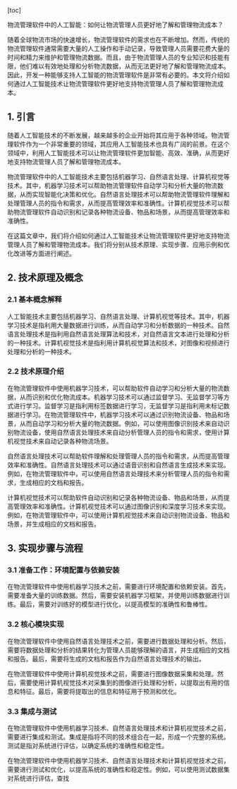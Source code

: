 
[toc]                    
                
                
物流管理软件中的人工智能：如何让物流管理人员更好地了解和管理物流成本？

随着全球物流市场的快速增长，物流管理软件的需求也在不断增加。然而，传统的物流管理软件通常需要大量的人工操作和手动记录，导致管理人员需要花费大量的时间和精力来维护和管理物流数据。而且，由于物流管理人员的专业知识和技能有限，他们难以有效地处理和分析物流数据，从而无法更好地了解和管理物流成本。因此，开发一种能够支持人工智能的物流管理软件是非常有必要的。本文将介绍如何通过人工智能技术让物流管理软件更好地支持物流管理人员了解和管理物流成本。

## 1. 引言

随着人工智能技术的不断发展，越来越多的企业开始将其应用于各种领域。物流管理软件作为一个非常重要的领域，其应用人工智能技术也具有广阔的前景。在这个领域中，利用人工智能技术可以让物流管理软件更加智能、高效、准确，从而更好地支持物流管理人员了解和管理物流成本。

物流管理软件中的人工智能技术主要包括机器学习、自然语言处理、计算机视觉等技术。其中，机器学习技术可以帮助物流管理软件自动学习和分析大量的物流数据，从而实现智能化决策和优化。自然语言处理技术可以帮助物流管理软件理解和处理管理人员的指令和需求，从而提高管理效率和准确性。计算机视觉技术可以帮助物流管理软件自动识别和记录各种物流设备、物品和场景，从而提高管理效率和准确性。

在这篇文章中，我们将介绍如何通过人工智能技术让物流管理软件更好地支持物流管理人员了解和管理物流成本。我们将分别从技术原理、实现步骤、应用示例和优化改进等方面进行阐述。

## 2. 技术原理及概念

### 2.1 基本概念解释

人工智能技术主要包括机器学习、自然语言处理、计算机视觉等技术。其中，机器学习技术是指利用大量数据进行训练，从而自动学习和分析数据的一种技术。自然语言处理技术是指利用自然语言处理算法和技术，对自然语言文本进行处理和分析的一种技术。计算机视觉技术是指利用计算机视觉算法和技术，对图像和视频进行处理和分析的一种技术。

### 2.2 技术原理介绍

在物流管理软件中使用机器学习技术，可以帮助软件自动学习和分析大量的物流数据，从而识别和优化物流成本。机器学习技术可以通过监督学习、无监督学习等方式进行学习。监督学习是指利用标签数据进行学习，无监督学习是指利用未标记数据进行学习。在物流管理软件中，机器学习技术可以通过识别物流设备、物品和场景，从而自动学习和分析大量的物流数据。例如，可以使用图像识别技术来自动识别物流设备，使用自然语言处理技术来自动分析管理人员的指令和需求，使用计算机视觉技术来自动记录各种物流场景。

自然语言处理技术可以帮助软件理解和处理管理人员的指令和需求，从而提高管理效率和准确性。自然语言处理技术可以通过语音识别和自然语言生成技术来实现。例如，在物流管理软件中，可以使用自然语言处理技术来分析管理人员的指令和需求，生成相应的文档和报告。

计算机视觉技术可以帮助软件自动识别和记录各种物流设备、物品和场景，从而提高管理效率和准确性。计算机视觉技术可以通过图像识别和深度学习技术来实现。例如，在物流管理软件中，可以使用计算机视觉技术来自动识别物流设备、物品和场景，并生成相应的文档和报告。

## 3. 实现步骤与流程

### 3.1 准备工作：环境配置与依赖安装

在物流管理软件中使用机器学习技术之前，需要进行环境配置和依赖安装。首先，需要准备大量的训练数据。然后，需要安装机器学习框架，并使用训练数据进行训练。最后，需要对训练好的模型进行优化，以提高模型的准确性和鲁棒性。

### 3.2 核心模块实现

在物流管理软件中使用自然语言处理技术之前，需要进行数据处理和分析。然后，需要将数据处理和分析的结果转化为管理人员能够理解的语言，并生成相应的文档和报告。最后，需要将生成的文档和报告作为自然语言处理技术的输出。

在物流管理软件中使用计算机视觉技术之前，需要进行图像数据采集和处理。然后，需要使用计算机视觉技术对采集到的图像进行处理和分析，以提取出有用的信息和特征。最后，需要将提取出的信息和特征用于预测和优化。

### 3.3 集成与测试

在物流管理软件中使用机器学习技术、自然语言处理技术和计算机视觉技术之前，需要进行集成和测试。集成是指将不同的技术组合在一起，形成一个完整的系统。测试是指对系统进行评估，以确定系统的准确性和稳定性。

在物流管理软件中使用机器学习技术、自然语言处理技术和计算机视觉技术之前，需要进行测试和优化，以提高系统的准确性和稳定性。例如，可以使用测试数据集对系统进行评估，查找

